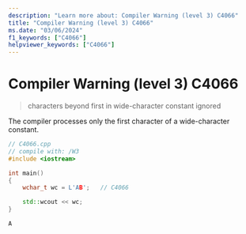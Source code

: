 ```yaml
---
description: "Learn more about: Compiler Warning (level 3) C4066"
title: "Compiler Warning (level 3) C4066"
ms.date: "03/06/2024"
f1_keywords: ["C4066"]
helpviewer_keywords: ["C4066"]
---
```

# Compiler Warning (level 3) C4066

> characters beyond first in wide-character constant ignored

The compiler processes only the first character of a wide-character constant.

```cpp
// C4066.cpp
// compile with: /W3
#include <iostream>

int main()
{
    wchar_t wc = L'AB';   // C4066

    std::wcout << wc;
}
```

```output
A
```
